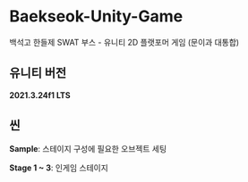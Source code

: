# Baekseok-Unity-Game
백석고 한들제 SWAT 부스 - 유니티 2D 플랫포머 게임 (문이과 대통합)

## 유니티 버전
**2021.3.24f1 LTS**

## 씬
**Sample**: 스테이지 구성에 필요한 오브젝트 세팅

**Stage 1 ~ 3**: 인게임 스테이지
